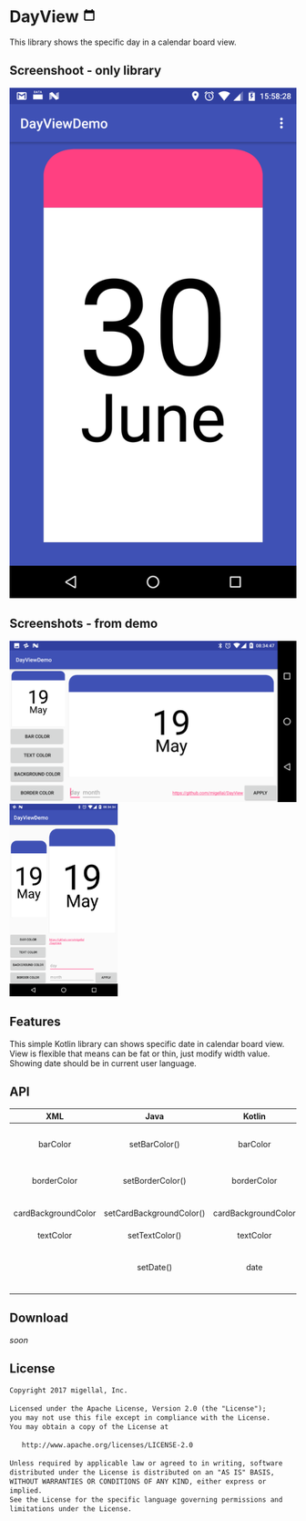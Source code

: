 # DayView <img src="https://raw.githubusercontent.com/migellal/DayView/master/app/src/main/res/drawable-mdpi/ic_calendar_blank_black_48dp.png" width="24">

This library shows the specific day in a calendar board view.

## Screenshoot - only library

<img src="https://raw.githubusercontent.com/migellal/DayView/master/app/src/main/res/raw/only_lib.png">

## Screenshots - from demo

<img src="https://raw.githubusercontent.com/migellal/DayView/master/app/src/main/res/raw/horizontal.png" width="600"> <img src="https://raw.githubusercontent.com/migellal/DayView/master/app/src/main/res/raw/vertical.png" width="190">

## Features

This simple Kotlin library can shows specific date in calendar board view. View is flexible that means can be fat or thin, just modify width value. Showing date should be in current user language.

## API

| XML                 | Java                     | Kotlin              | Info                                                 |
| :------------------:|:------------------------:|:-------------------:|:----------------------------------------------------:|
| barColor            | setBarColor()            | barColor            | most important, default primaryColor                 |
| borderColor         | setBorderColor()         | borderColor         | almost invisible, 1px width                          |
| cardBackgroundColor | setCardBackgroundColor() | cardBackgroundColor | background inside board, default white               |
| textColor           | setTextColor()           | textColor           | default black                                        |
|                     | setDate()                | date                | default current date, should show month in user lang |

## Download

_soon_

License
--------

    Copyright 2017 migellal, Inc.

    Licensed under the Apache License, Version 2.0 (the "License");
    you may not use this file except in compliance with the License.
    You may obtain a copy of the License at

       http://www.apache.org/licenses/LICENSE-2.0

    Unless required by applicable law or agreed to in writing, software
    distributed under the License is distributed on an "AS IS" BASIS,
    WITHOUT WARRANTIES OR CONDITIONS OF ANY KIND, either express or implied.
    See the License for the specific language governing permissions and
    limitations under the License.
